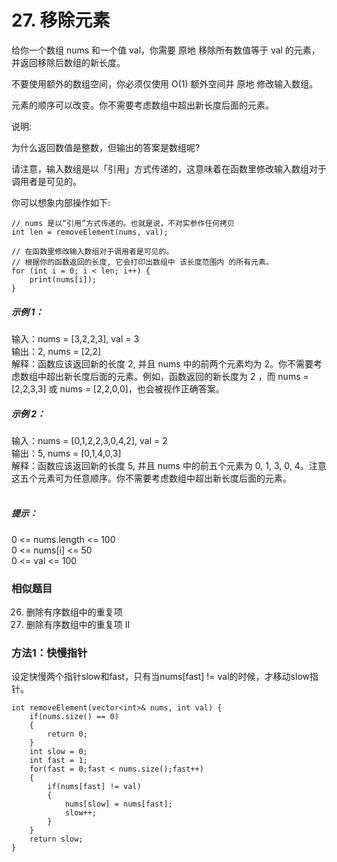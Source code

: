 # 27. 移除元素
给你一个数组 nums 和一个值 val，你需要 原地 移除所有数值等于 val 的元素，并返回移除后数组的新长度。  

不要使用额外的数组空间，你必须仅使用 O(1) 额外空间并 原地 修改输入数组。  

元素的顺序可以改变。你不需要考虑数组中超出新长度后面的元素。  

说明:  

为什么返回数值是整数，但输出的答案是数组呢?  

请注意，输入数组是以「引用」方式传递的，这意味着在函数里修改输入数组对于调用者是可见的。  

你可以想象内部操作如下:  
```
// nums 是以“引用”方式传递的。也就是说，不对实参作任何拷贝
int len = removeElement(nums, val);

// 在函数里修改输入数组对于调用者是可见的。
// 根据你的函数返回的长度, 它会打印出数组中 该长度范围内 的所有元素。
for (int i = 0; i < len; i++) {
    print(nums[i]);
}
```
##### 示例 1：

输入：nums = [3,2,2,3], val = 3  
输出：2, nums = [2,2]  
解释：函数应该返回新的长度 2, 并且 nums 中的前两个元素均为 2。你不需要考虑数组中超出新长度后面的元素。例如，函数返回的新长度为 2 ，而 nums = [2,2,3,3] 或 nums = [2,2,0,0]，也会被视作正确答案。  
##### 示例 2：

输入：nums = [0,1,2,2,3,0,4,2], val = 2  
输出：5, nums = [0,1,4,0,3]  
解释：函数应该返回新的长度 5, 并且 nums 中的前五个元素为 0, 1, 3, 0, 4。注意这五个元素可为任意顺序。你不需要考虑数组中超出新长度后面的元素。  
 
##### 提示：

0 <= nums.length <= 100  
0 <= nums[i] <= 50  
0 <= val <= 100  
### 相似题目
26. 删除有序数组中的重复项  
80. 删除有序数组中的重复项 II  

### 方法1：快慢指针
设定快慢两个指针slow和fast，只有当nums[fast] != val的时候，才移动slow指针。
```
int removeElement(vector<int>& nums, int val) {
    if(nums.size() == 0)
    {
        return 0;
    }
    int slow = 0;
    int fast = 1;
    for(fast = 0;fast < nums.size();fast++)
    {
        if(nums[fast] != val)
        {
            nums[slow] = nums[fast];
            slow++;
        }
    }
    return slow;
}
```
